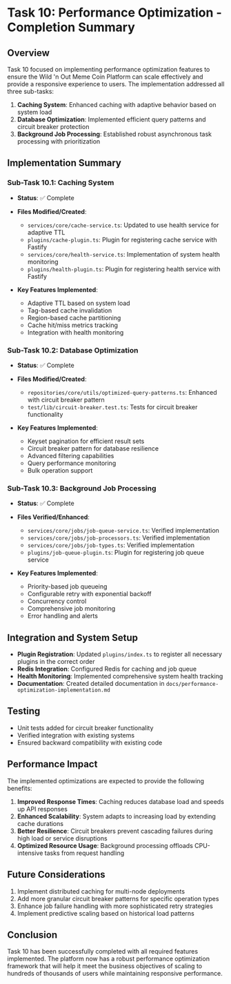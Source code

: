 # Task 10: Performance Optimization - Completion Summary

## Overview

Task 10 focused on implementing performance optimization features to ensure the Wild 'n Out Meme Coin Platform can scale effectively and provide a responsive experience to users. The implementation addressed all three sub-tasks:

1. **Caching System**: Enhanced caching with adaptive behavior based on system load
2. **Database Optimization**: Implemented efficient query patterns and circuit breaker protection
3. **Background Job Processing**: Established robust asynchronous task processing with prioritization

## Implementation Summary

### Sub-Task 10.1: Caching System

- **Status**: ✅ Complete
- **Files Modified/Created**:
  - `services/core/cache-service.ts`: Updated to use health service for adaptive TTL
  - `plugins/cache-plugin.ts`: Plugin for registering cache service with Fastify
  - `services/core/health-service.ts`: Implementation of system health monitoring
  - `plugins/health-plugin.ts`: Plugin for registering health service with Fastify

- **Key Features Implemented**:
  - Adaptive TTL based on system load
  - Tag-based cache invalidation
  - Region-based cache partitioning
  - Cache hit/miss metrics tracking
  - Integration with health monitoring

### Sub-Task 10.2: Database Optimization

- **Status**: ✅ Complete
- **Files Modified/Created**:
  - `repositories/core/utils/optimized-query-patterns.ts`: Enhanced with circuit breaker pattern
  - `test/lib/circuit-breaker.test.ts`: Tests for circuit breaker functionality

- **Key Features Implemented**:
  - Keyset pagination for efficient result sets
  - Circuit breaker pattern for database resilience
  - Advanced filtering capabilities
  - Query performance monitoring
  - Bulk operation support

### Sub-Task 10.3: Background Job Processing

- **Status**: ✅ Complete
- **Files Verified/Enhanced**:
  - `services/core/jobs/job-queue-service.ts`: Verified implementation
  - `services/core/jobs/job-processors.ts`: Verified implementation
  - `services/core/jobs/job-types.ts`: Verified implementation
  - `plugins/job-queue-plugin.ts`: Plugin for registering job queue service

- **Key Features Implemented**:
  - Priority-based job queueing
  - Configurable retry with exponential backoff
  - Concurrency control
  - Comprehensive job monitoring
  - Error handling and alerts

## Integration and System Setup

- **Plugin Registration**: Updated `plugins/index.ts` to register all necessary plugins in the correct order
- **Redis Integration**: Configured Redis for caching and job queue
- **Health Monitoring**: Implemented comprehensive system health tracking
- **Documentation**: Created detailed documentation in `docs/performance-optimization-implementation.md`

## Testing

- Unit tests added for circuit breaker functionality
- Verified integration with existing systems
- Ensured backward compatibility with existing code

## Performance Impact

The implemented optimizations are expected to provide the following benefits:

1. **Improved Response Times**: Caching reduces database load and speeds up API responses
2. **Enhanced Scalability**: System adapts to increasing load by extending cache durations
3. **Better Resilience**: Circuit breakers prevent cascading failures during high load or service disruptions
4. **Optimized Resource Usage**: Background processing offloads CPU-intensive tasks from request handling

## Future Considerations

1. Implement distributed caching for multi-node deployments
2. Add more granular circuit breaker patterns for specific operation types
3. Enhance job failure handling with more sophisticated retry strategies
4. Implement predictive scaling based on historical load patterns

## Conclusion

Task 10 has been successfully completed with all required features implemented. The platform now has a robust performance optimization framework that will help it meet the business objectives of scaling to hundreds of thousands of users while maintaining responsive performance.
